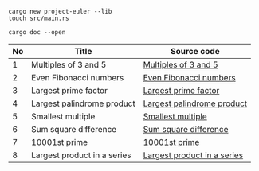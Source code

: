 ```
cargo new project-euler --lib
touch src/main.rs
```

```
cargo doc --open
```

| No | Title                      | Source code                             |
|----|----------------------------|-----------------------------------------|
| 1  | Multiples of 3 and 5       | [Multiples of 3 and 5](src/m1.rs)       |
| 2  | Even Fibonacci numbers     | [Even Fibonacci numbers](src/m2.rs)     |
| 3  | Largest prime factor       | [Largest prime factor](src/m3.rs)       |
| 4  | Largest palindrome product | [Largest palindrome product](src/m4.rs) |
| 5  | Smallest multiple          | [Smallest multiple](src/m5.rs)          |
| 6 | Sum square difference | [Sum square difference](src/m6.rs) |
| 7 | 10001st prime         | [10001st prime](src/m7.rs)         |
| 8 | Largest product in a series         | [Largest product in a series](src/m8.rs)         |

